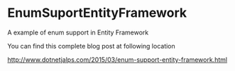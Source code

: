 # EnumSuportEntityFramework
 A example of enum support in Entity Framework 

You can find this complete blog post at following location

http://www.dotnetjalps.com/2015/03/enum-support-entity-framework.html
